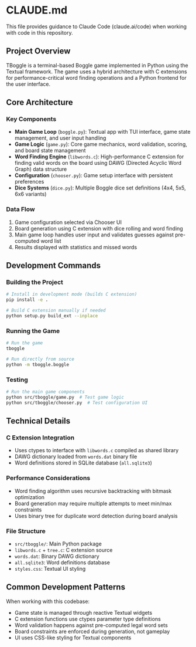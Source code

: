# CLAUDE.md

This file provides guidance to Claude Code (claude.ai/code) when working with code in this repository.

## Project Overview

TBoggle is a terminal-based Boggle game implemented in Python using the Textual framework. The game uses a hybrid architecture with C extensions for performance-critical word finding operations and a Python frontend for the user interface.

## Core Architecture

### Key Components

- **Main Game Loop** (`boggle.py`): Textual app with TUI interface, game state management, and user input handling
- **Game Logic** (`game.py`): Core game mechanics, word validation, scoring, and board state management
- **Word Finding Engine** (`libwords.c`): High-performance C extension for finding valid words on the board using DAWG (Directed Acyclic Word Graph) data structure
- **Configuration** (`chooser.py`): Game setup interface with persistent preferences
- **Dice Systems** (`dice.py`): Multiple Boggle dice set definitions (4x4, 5x5, 6x6 variants)

### Data Flow

1. Game configuration selected via Chooser UI
2. Board generation using C extension with dice rolling and word finding
3. Main game loop handles user input and validates guesses against pre-computed word list
4. Results displayed with statistics and missed words

## Development Commands

### Building the Project
```bash
# Install in development mode (builds C extension)
pip install -e .

# Build C extension manually if needed
python setup.py build_ext --inplace
```

### Running the Game
```bash
# Run the game
tboggle

# Run directly from source
python -m tboggle.boggle
```

### Testing
```bash
# Run the main game components
python src/tboggle/game.py  # Test game logic
python src/tboggle/chooser.py  # Test configuration UI
```

## Technical Details

### C Extension Integration
- Uses ctypes to interface with `libwords.c` compiled as shared library
- DAWG dictionary loaded from `words.dat` binary file
- Word definitions stored in SQLite database (`all.sqlite3`)

### Performance Considerations
- Word finding algorithm uses recursive backtracking with bitmask optimization
- Board generation may require multiple attempts to meet min/max constraints
- Uses binary tree for duplicate word detection during board analysis

### File Structure
- `src/tboggle/`: Main Python package
- `libwords.c` + `tree.c`: C extension source
- `words.dat`: Binary DAWG dictionary
- `all.sqlite3`: Word definitions database
- `styles.css`: Textual UI styling

## Common Development Patterns

When working with this codebase:
- Game state is managed through reactive Textual widgets
- C extension functions use ctypes parameter type definitions
- Word validation happens against pre-computed legal word sets
- Board constraints are enforced during generation, not gameplay
- UI uses CSS-like styling for Textual components